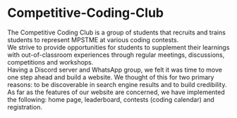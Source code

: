 # Competitive-Coding-Club
The Competitive Coding Club is a group of students that recruits and trains
students to represent MPSTME at various coding contests.<br /> We strive to provide
opportunities for students to supplement their learnings with out-of-classroom
experiences through regular meetings, discussions, competitions and workshops.
<br />Having a Discord server and WhatsApp group, we felt it was time to move one
step ahead and build a website. We thought of this for two primary reasons: to be
discoverable in search engine results and to build credibility.
As far as the features of our website are concerned, we have implemented the
following: home page, leaderboard, contests (coding calendar) and registration.
